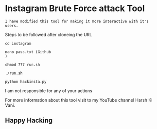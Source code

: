 # Instagram Brute Force attack Tool

    I have modified this tool for making it more interactive with it's users.
    
Steps to be followed after cloneing the URL

    cd instagram
    
    nano pass.txt (Github
    )
    
    chmod 777 run.sh
    
    ./run.sh

    python hackinsta.py
    
I am not responsible for any of your actions
  
For more information about this tool visit to my YouTube channel Harsh Ki Vani.

## Happy Hacking

